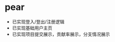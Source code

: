 <h1>pear</h1>
<ul>
    <li>已实现登入/登出/注册逻辑</li>
    <li>已实现基础用户主页</li>
    <li>已实现项目提交展示，贡献率展示，分支情况展示</li>
</ul>
